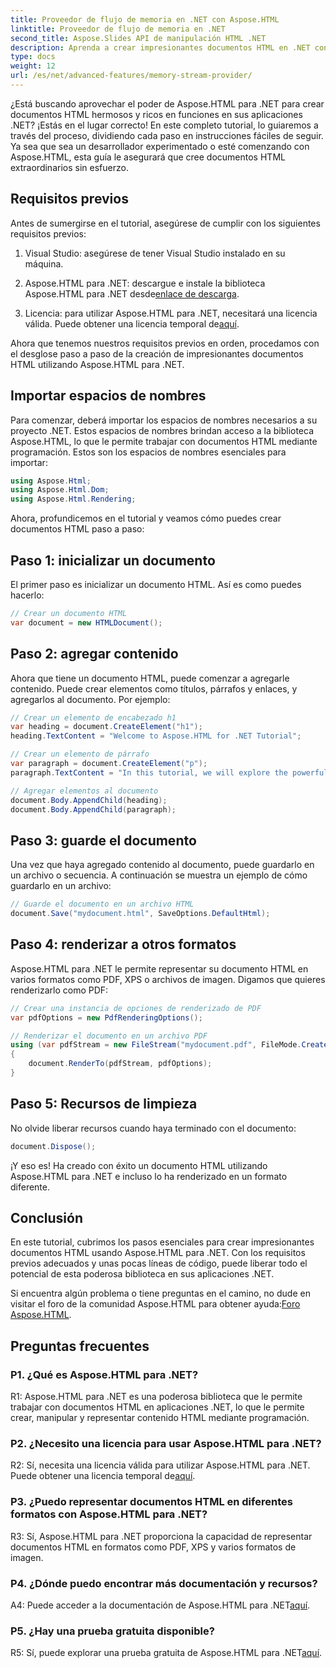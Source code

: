 ```yaml
---
title: Proveedor de flujo de memoria en .NET con Aspose.HTML
linktitle: Proveedor de flujo de memoria en .NET
second_title: Aspose.Slides API de manipulación HTML .NET
description: Aprenda a crear impresionantes documentos HTML en .NET con Aspose.HTML. Siga nuestro tutorial paso a paso y descubra el poder de la manipulación HTML.
type: docs
weight: 12
url: /es/net/advanced-features/memory-stream-provider/
---
```


¿Está buscando aprovechar el poder de Aspose.HTML para .NET para crear documentos HTML hermosos y ricos en funciones en sus aplicaciones .NET? ¡Estás en el lugar correcto! En este completo tutorial, lo guiaremos a través del proceso, dividiendo cada paso en instrucciones fáciles de seguir. Ya sea que sea un desarrollador experimentado o esté comenzando con Aspose.HTML, esta guía le asegurará que cree documentos HTML extraordinarios sin esfuerzo.

## Requisitos previos

Antes de sumergirse en el tutorial, asegúrese de cumplir con los siguientes requisitos previos:

1. Visual Studio: asegúrese de tener Visual Studio instalado en su máquina.

2.  Aspose.HTML para .NET: descargue e instale la biblioteca Aspose.HTML para .NET desde[enlace de descarga](https://releases.aspose.com/html/net/).

3.  Licencia: para utilizar Aspose.HTML para .NET, necesitará una licencia válida. Puede obtener una licencia temporal de[aquí](https://purchase.aspose.com/temporary-license/).

Ahora que tenemos nuestros requisitos previos en orden, procedamos con el desglose paso a paso de la creación de impresionantes documentos HTML utilizando Aspose.HTML para .NET.

## Importar espacios de nombres

Para comenzar, deberá importar los espacios de nombres necesarios a su proyecto .NET. Estos espacios de nombres brindan acceso a la biblioteca Aspose.HTML, lo que le permite trabajar con documentos HTML mediante programación. Estos son los espacios de nombres esenciales para importar:

```csharp
using Aspose.Html;
using Aspose.Html.Dom;
using Aspose.Html.Rendering;
```

Ahora, profundicemos en el tutorial y veamos cómo puedes crear documentos HTML paso a paso:

## Paso 1: inicializar un documento

El primer paso es inicializar un documento HTML. Así es como puedes hacerlo:

```csharp
// Crear un documento HTML
var document = new HTMLDocument();
```

## Paso 2: agregar contenido

Ahora que tiene un documento HTML, puede comenzar a agregarle contenido. Puede crear elementos como títulos, párrafos y enlaces, y agregarlos al documento. Por ejemplo:

```csharp
// Crear un elemento de encabezado h1
var heading = document.CreateElement("h1");
heading.TextContent = "Welcome to Aspose.HTML for .NET Tutorial";

// Crear un elemento de párrafo
var paragraph = document.CreateElement("p");
paragraph.TextContent = "In this tutorial, we will explore the powerful features of Aspose.HTML for .NET.";

// Agregar elementos al documento
document.Body.AppendChild(heading);
document.Body.AppendChild(paragraph);
```

## Paso 3: guarde el documento

Una vez que haya agregado contenido al documento, puede guardarlo en un archivo o secuencia. A continuación se muestra un ejemplo de cómo guardarlo en un archivo:

```csharp
// Guarde el documento en un archivo HTML
document.Save("mydocument.html", SaveOptions.DefaultHtml);
```

## Paso 4: renderizar a otros formatos

Aspose.HTML para .NET le permite representar su documento HTML en varios formatos como PDF, XPS o archivos de imagen. Digamos que quieres renderizarlo como PDF:

```csharp
// Crear una instancia de opciones de renderizado de PDF
var pdfOptions = new PdfRenderingOptions();

// Renderizar el documento en un archivo PDF
using (var pdfStream = new FileStream("mydocument.pdf", FileMode.Create))
{
    document.RenderTo(pdfStream, pdfOptions);
}
```

## Paso 5: Recursos de limpieza

No olvide liberar recursos cuando haya terminado con el documento:

```csharp
document.Dispose();
```

¡Y eso es! Ha creado con éxito un documento HTML utilizando Aspose.HTML para .NET e incluso lo ha renderizado en un formato diferente.

## Conclusión

En este tutorial, cubrimos los pasos esenciales para crear impresionantes documentos HTML usando Aspose.HTML para .NET. Con los requisitos previos adecuados y unas pocas líneas de código, puede liberar todo el potencial de esta poderosa biblioteca en sus aplicaciones .NET.

 Si encuentra algún problema o tiene preguntas en el camino, no dude en visitar el foro de la comunidad Aspose.HTML para obtener ayuda:[Foro Aspose.HTML](https://forum.aspose.com/).

## Preguntas frecuentes

### P1. ¿Qué es Aspose.HTML para .NET?

R1: Aspose.HTML para .NET es una poderosa biblioteca que le permite trabajar con documentos HTML en aplicaciones .NET, lo que le permite crear, manipular y representar contenido HTML mediante programación.

### P2. ¿Necesito una licencia para usar Aspose.HTML para .NET?

 R2: Sí, necesita una licencia válida para utilizar Aspose.HTML para .NET. Puede obtener una licencia temporal de[aquí](https://purchase.aspose.com/temporary-license/).

### P3. ¿Puedo representar documentos HTML en diferentes formatos con Aspose.HTML para .NET?

R3: Sí, Aspose.HTML para .NET proporciona la capacidad de representar documentos HTML en formatos como PDF, XPS y varios formatos de imagen.

### P4. ¿Dónde puedo encontrar más documentación y recursos?

 A4: Puede acceder a la documentación de Aspose.HTML para .NET[aquí](https://reference.aspose.com/html/net/).

### P5. ¿Hay una prueba gratuita disponible?

 R5: Sí, puede explorar una prueba gratuita de Aspose.HTML para .NET[aquí](https://releases.aspose.com/).
